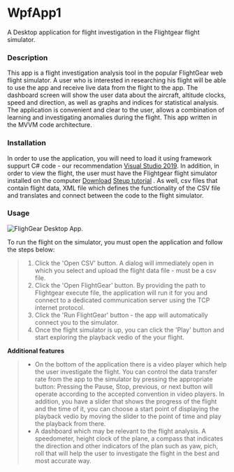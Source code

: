 # WpfApp1
A Desktop application for flight investigation in the Flightgear flight simulator.

### Description
This app is a flight investigation analysis tool in the popular FlightGear web flight simulator.
A user who is interested in researching his flight will be able to use the app and receive live data from the flight to the app.
The dashboard screen will show the user data about the aircraft, altitude clocks, speed and direction, as well as graphs and indices for statistical analysis. The application is convenient and clear to the user, allows a combination of learning and investigating anomalies during the flight.
This app written in the MVVM code architecture.

### Installation
In order to use the application, you will need to load it using framework suppurt C# code - our recommendation [Visual Studio 2019](https://visualstudio.microsoft.com/vs/).
In addition, in order to view the flight, the user must have the Flightgear flight simulator installed on the computer [Download](https://www.flightgear.org/download/) [Steup tutorial](https://wiki.flightgear.org/New_to_FlightGear) . As well, csv files that contain flight data, XML file which defines the functionality of the CSV file and translates and connect between the code to the flight simulator.

### Usage
![FlighGear Desktop App.](C:\Users\lared\Desktop\readme.jpg "FlighGear Desktop App")

To run the flight on the simulator, you must open the application and follow the steps below:
> 1. Click the 'Open CSV' button. A dialog will immediately open in which you select and upload the flight data file - must be a csv file.
> 2. Click the 'Open FlightGear' button. By providing the path to Flightgear execute file, the application will run it for you and connect to a dedicated communication server using the TCP internet protocol.
> 3. Click the 'Run FlightGear' button - the app will automatically connect you to the simulator.
> 4. Once the flight simulator is up, you can click the 'Play' button and start exploring the playback vedio of the your flight.

**Additional features**
> * On the bottom of the application there is a video player which help the user investigate the flight. You can control the data transfer rate from the app to the simulator by pressing the appropriate button: Pressing the Pause, Stop, previous, or next button will operate according to the accepted convention in video players. In addition, you have a slider that shows the progress of the flight and the time of it, you can choose a start point of displaying the playback vedio by moving the slider to the point of time and play the playback from there.
> * A dashboard which may be relevant to the flight analysis. A speedometer, height clock of the plane, a compass that indicates the direction and other indicators of the plan such as yaw, pich, roll that will help the user to investigate the flight in the best and most accurate way.
